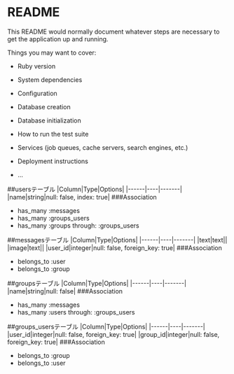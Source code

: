 # README

This README would normally document whatever steps are necessary to get the
application up and running.

Things you may want to cover:

* Ruby version

* System dependencies

* Configuration

* Database creation

* Database initialization

* How to run the test suite

* Services (job queues, cache servers, search engines, etc.)

* Deployment instructions

* ...

##usersテーブル
|Column|Type|Options|
|------|----|-------|
|name|string|null: false, index: true|
###Association
- has_many :messages
- has_many :groups_users
- has_many :groups through: :groups_users

##messagesテーブル
|Column|Type|Options|
|------|----|-------|
|text|text||
|image|text||
|user_id|integer|null: false, foreign_key: true|
###Association
- belongs_to :user
- belongs_to :group 

##groupsテーブル
|Column|Type|Options|
|------|----|-------|
|name|string|null: false|
###Association
- has_many :messages
- has_many :users through: :groups_users

##groups_usersテーブル
|Column|Type|Options|
|------|----|-------|
|user_id|integer|null: false, foreign_key: true|
|group_id|integer|null: false, foreign_key: true|
###Association
- belongs_to :group
- belongs_to :user

